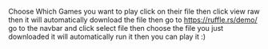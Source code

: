 Choose Which Games you want to play click on their file then click view raw then it will automatically download the file then go to https://ruffle.rs/demo/
go to the navbar and click select file then choose the file you just downloaded it will automatically run it then you can play it :)
